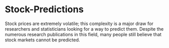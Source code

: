 # Stock-Predictions
Stock prices are extremely volatile; this complexity is a major draw for researchers and statisticians  looking for a way to predict them. Despite the numerous research publications in this field, many  people still believe that stock markets cannot be predicted. 
